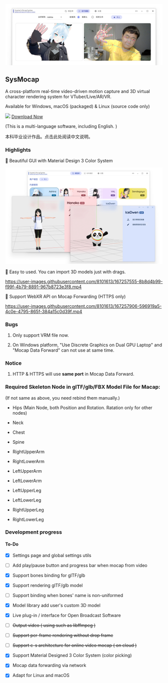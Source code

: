 ![Snipaste_2022-05-07_13-31-46](README.assets/Snipaste_2022-05-07_13-31-46.png)

## SysMocap

A cross-platform real-time video-driven motion capture and 3D virtual character rendering system for VTuber/Live/AR/VR.

Available for Windows, macOS (packaged) & Linux (source code only)

<img src="https://github.com/xianfei/SysMocap/actions/workflows/main.yml/badge.svg"> [Download Now](https://github.com/xianfei/SysMocap/releases)

(This is a multi-language software, including English. )

本科毕业设计作品。点击此处阅读中文说明。

### Highlights

🌟 Beautiful GUI with Material Design 3 Color System

![image85](README.assets/image85.png)

🌟 Easy to used. You can import 3D models just with drags.

https://user-images.githubusercontent.com/8101613/167257555-8b8d4b99-f99f-4b79-8891-967b8723e3f8.mp4

🌟 Support WebXR API on Mocap Forwarding (HTTPS only)

https://user-images.githubusercontent.com/8101613/167257906-596919a5-4c0e-4795-865f-384a15c0d39f.mp4

### Bugs

1. Only support VRM file now.

2. On Windows platform, "Use Discrete Graphics on Dual GPU Laptop" and "Mocap Data Forward" can not use at same time.

### Notice

1. HTTP & HTTPS will use **same port** in Mocap Data Forward.

### Required Skeleton Node in glTF/glb/FBX Model File for Macap:

(If not same as above, you need rebind them manually.)

- Hips (Main Node, both Position and Rotation. Ratation only for other nodes)

- Neck

- Chest

- Spine

- RightUpperArm

- RightLowerArm

- LeftUpperArm

- LeftLowerArm

- LeftUpperLeg

- LeftLowerLeg

- RightUpperLeg

- RightLowerLeg

### Development progress

#### To-Do

- [x] Settings page and global settings utils

- [ ] Add play/pause button and progress bar when mocap from video 

- [x] Support bones binding for glTF/glb

- [x] Support rendering glTF/glb model

- [ ] Support binding when bones' name is non-uniformed

- [x] Model library add user's custom 3D model

- [x] Live plug-in / interface for Open Broadcast Software

- [ ] ~~Output video ( using such as libffmpeg )~~

- [ ] ~~Support per-frame rendering without drop frame~~

- [ ] ~~Support c-s architecture for online video mocap ( on cloud )~~

- [x] Support Material Designed 3 Color System (color picking)

- [x] Mocap data forwarding via network

- [x] Adapt for Linux and macOS 
